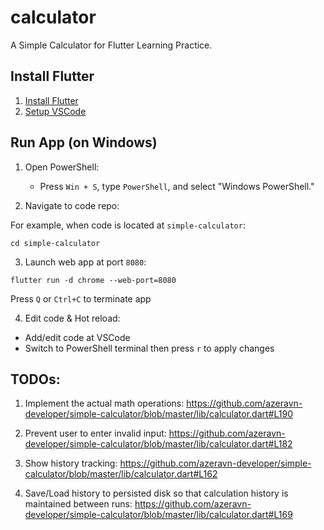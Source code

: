 # calculator

A Simple Calculator for Flutter Learning Practice.

## Install Flutter
1. [Install Flutter](https://docs.flutter.dev/get-started/install)
2. [Setup VSCode](https://docs.flutter.dev/get-started/editor?tab=vscode)

## Run App (on Windows)
1. Open PowerShell:
   - Press `Win + S`, type `PowerShell`, and select "Windows PowerShell."

2. Navigate to code repo:

For example, when code is located at ``simple-calculator``:
```
cd simple-calculator
```

3. Launch web app at port ``8080``:
```
flutter run -d chrome --web-port=8080
```
Press `Q` or `Ctrl+C` to terminate app

4. Edit code & Hot reload:
- Add/edit code at VSCode
- Switch to PowerShell terminal then press `r` to apply changes

## TODOs:

1. Implement the actual math operations:
https://github.com/azeravn-developer/simple-calculator/blob/master/lib/calculator.dart#L190

2. Prevent user to enter invalid input:
https://github.com/azeravn-developer/simple-calculator/blob/master/lib/calculator.dart#L182

3. Show history tracking:
https://github.com/azeravn-developer/simple-calculator/blob/master/lib/calculator.dart#L162

4. Save/Load history to persisted disk so that calculation history is maintained between runs:
https://github.com/azeravn-developer/simple-calculator/blob/master/lib/calculator.dart#L169
